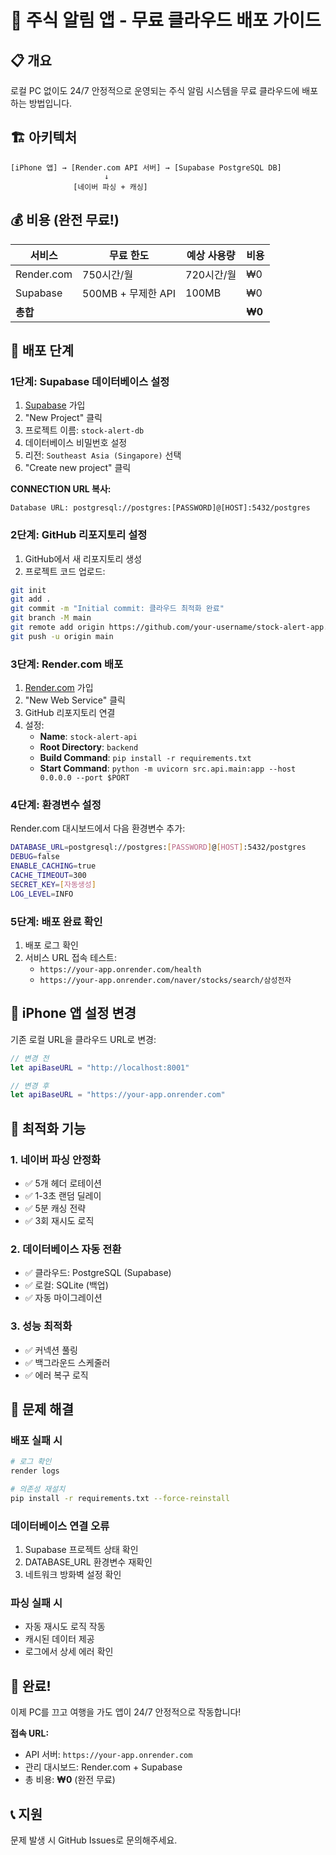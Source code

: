 # 🚀 주식 알림 앱 - 무료 클라우드 배포 가이드

## 📋 개요
로컬 PC 없이도 24/7 안정적으로 운영되는 주식 알림 시스템을 무료 클라우드에 배포하는 방법입니다.

## 🏗️ 아키텍처

```
[iPhone 앱] → [Render.com API 서버] → [Supabase PostgreSQL DB]
                     ↓
              [네이버 파싱 + 캐싱]
```

## 💰 비용 (완전 무료!)

| 서비스 | 무료 한도 | 예상 사용량 | 비용 |
|--------|-----------|-------------|------|
| Render.com | 750시간/월 | 720시간/월 | ₩0 |
| Supabase | 500MB + 무제한 API | 100MB | ₩0 |
| **총합** | | | **₩0** |

## 🚀 배포 단계

### 1단계: Supabase 데이터베이스 설정

1. [Supabase](https://supabase.com) 가입
2. "New Project" 클릭
3. 프로젝트 이름: `stock-alert-db`
4. 데이터베이스 비밀번호 설정
5. 리전: `Southeast Asia (Singapore)` 선택
6. "Create new project" 클릭

**CONNECTION URL 복사:**
```
Database URL: postgresql://postgres:[PASSWORD]@[HOST]:5432/postgres
```

### 2단계: GitHub 리포지토리 설정

1. GitHub에서 새 리포지토리 생성
2. 프로젝트 코드 업로드:
```bash
git init
git add .
git commit -m "Initial commit: 클라우드 최적화 완료"
git branch -M main
git remote add origin https://github.com/your-username/stock-alert-app.git
git push -u origin main
```

### 3단계: Render.com 배포

1. [Render.com](https://render.com) 가입
2. "New Web Service" 클릭
3. GitHub 리포지토리 연결
4. 설정:
   - **Name**: `stock-alert-api`
   - **Root Directory**: `backend`
   - **Build Command**: `pip install -r requirements.txt`
   - **Start Command**: `python -m uvicorn src.api.main:app --host 0.0.0.0 --port $PORT`

### 4단계: 환경변수 설정

Render.com 대시보드에서 다음 환경변수 추가:

```bash
DATABASE_URL=postgresql://postgres:[PASSWORD]@[HOST]:5432/postgres
DEBUG=false
ENABLE_CACHING=true
CACHE_TIMEOUT=300
SECRET_KEY=[자동생성]
LOG_LEVEL=INFO
```

### 5단계: 배포 완료 확인

1. 배포 로그 확인
2. 서비스 URL 접속 테스트:
   - `https://your-app.onrender.com/health`
   - `https://your-app.onrender.com/naver/stocks/search/삼성전자`

## 📱 iPhone 앱 설정 변경

기존 로컬 URL을 클라우드 URL로 변경:

```swift
// 변경 전
let apiBaseURL = "http://localhost:8001"

// 변경 후  
let apiBaseURL = "https://your-app.onrender.com"
```

## 🔧 최적화 기능

### 1. 네이버 파싱 안정화
- ✅ 5개 헤더 로테이션
- ✅ 1-3초 랜덤 딜레이
- ✅ 5분 캐싱 전략
- ✅ 3회 재시도 로직

### 2. 데이터베이스 자동 전환
- ✅ 클라우드: PostgreSQL (Supabase)
- ✅ 로컬: SQLite (백업)
- ✅ 자동 마이그레이션

### 3. 성능 최적화
- ✅ 커넥션 풀링
- ✅ 백그라운드 스케줄러
- ✅ 에러 복구 로직

## 🚨 문제 해결

### 배포 실패 시
```bash
# 로그 확인
render logs

# 의존성 재설치
pip install -r requirements.txt --force-reinstall
```

### 데이터베이스 연결 오류
1. Supabase 프로젝트 상태 확인
2. DATABASE_URL 환경변수 재확인
3. 네트워크 방화벽 설정 확인

### 파싱 실패 시
- 자동 재시도 로직 작동
- 캐시된 데이터 제공
- 로그에서 상세 에러 확인

## 🎉 완료!

이제 PC를 끄고 여행을 가도 앱이 24/7 안정적으로 작동합니다!

**접속 URL:**
- API 서버: `https://your-app.onrender.com`
- 관리 대시보드: Render.com + Supabase
- 총 비용: **₩0** (완전 무료)

## 📞 지원

문제 발생 시 GitHub Issues로 문의해주세요. 